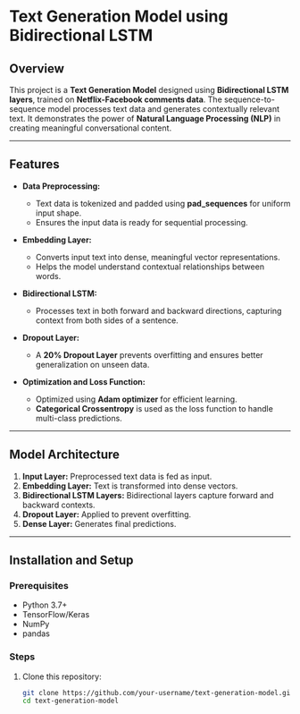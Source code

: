 # Text Generation Model using Bidirectional LSTM  

## Overview  
This project is a **Text Generation Model** designed using **Bidirectional LSTM layers**, trained on **Netflix-Facebook comments data**. The sequence-to-sequence model processes text data and generates contextually relevant text. It demonstrates the power of **Natural Language Processing (NLP)** in creating meaningful conversational content.  

---

## Features  
- **Data Preprocessing:**  
  - Text data is tokenized and padded using **pad_sequences** for uniform input shape.  
  - Ensures the input data is ready for sequential processing.  

- **Embedding Layer:**  
  - Converts input text into dense, meaningful vector representations.  
  - Helps the model understand contextual relationships between words.  

- **Bidirectional LSTM:**  
  - Processes text in both forward and backward directions, capturing context from both sides of a sentence.  

- **Dropout Layer:**  
  - A **20% Dropout Layer** prevents overfitting and ensures better generalization on unseen data.  

- **Optimization and Loss Function:**  
  - Optimized using **Adam optimizer** for efficient learning.  
  - **Categorical Crossentropy** is used as the loss function to handle multi-class predictions.  

---

## Model Architecture  
1. **Input Layer:** Preprocessed text data is fed as input.  
2. **Embedding Layer:** Text is transformed into dense vectors.  
3. **Bidirectional LSTM Layers:** Bidirectional layers capture forward and backward contexts.  
4. **Dropout Layer:** Applied to prevent overfitting.  
5. **Dense Layer:** Generates final predictions.  

---

## Installation and Setup  

### Prerequisites  
- Python 3.7+  
- TensorFlow/Keras  
- NumPy  
- pandas  

### Steps  
1. Clone this repository:  
   ```bash
   git clone https://github.com/your-username/text-generation-model.git
   cd text-generation-model
